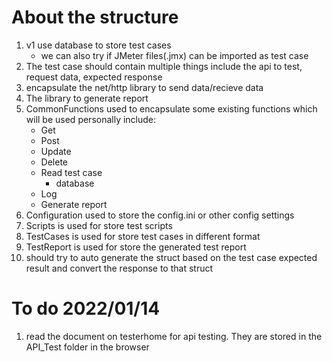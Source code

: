 # About the structure
1. v1 use database to store test cases
    - we can also try if JMeter files(.jmx) can be imported as test case
2. The test case should contain multiple things include the api to test, request data, expected response
3. encapsulate the net/http library to send data/recieve data
4. The library to generate report
5. CommonFunctions used to encapsulate some existing functions which will be used personally include: 
    - Get
    - Post
    - Update
    - Delete
    - Read test case
        - database
    - Log
    - Generate report
6. Configuration used to store the config.ini or other config settings
7. Scripts is used for store test scripts
8. TestCases is used for store test cases in different format
9. TestReport is used for store the generated test report
10. should try to auto generate the struct based on the test case expected result and convert the response to that struct

# To do 2022/01/14
1. read the document on testerhome for api testing. They are stored in the API_Test folder in the browser